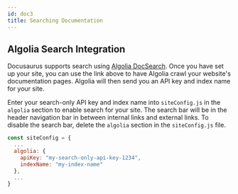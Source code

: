 ```yaml
---
id: doc3
title: Searching Documentation
---
```


## Algolia Search Integration

Docusaurus supports search using [Algolia DocSearch](https://community.algolia.com/docsearch/). Once you have set up your site, you can use the link above to have Algolia crawl your website's documentation pages. Algolia will then send you an API key and index name for your site.

Enter your search-only API key and index name into `siteConfig.js` in the `algolia` section to enable search for your site. The search bar will be in the header navigation bar in between internal links and external links. To disable the search bar, delete the `algolia` section in the `siteConfig.js` file.

```js
const siteConfig = {
  ...
  algolia: {
    apiKey: "my-search-only-api-key-1234",
    indexName: "my-index-name"
  },
  ...
}
```

